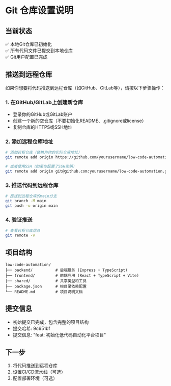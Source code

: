 # Git 仓库设置说明

## 当前状态
✅ 本地Git仓库已初始化  
✅ 所有代码文件已提交到本地仓库  
✅ Git用户配置已完成  

## 推送到远程仓库

如果你想要将代码推送到远程仓库（如GitHub、GitLab等），请按以下步骤操作：

### 1. 在GitHub/GitLab上创建新仓库
- 登录你的GitHub或GitLab账户
- 创建一个新的空仓库（不要初始化README、.gitignore或license）
- 复制仓库的HTTPS或SSH地址

### 2. 添加远程仓库地址
```bash
# 添加远程仓库（替换为你的实际仓库地址）
git remote add origin https://github.com/yourusername/low-code-automation.git

# 或者使用SSH（如果你配置了SSH密钥）
git remote add origin git@github.com:yourusername/low-code-automation.git
```

### 3. 推送代码到远程仓库
```bash
# 推送到远程仓库的main分支
git branch -M main
git push -u origin main
```

### 4. 验证推送
```bash
# 查看远程仓库信息
git remote -v
```

## 项目结构
```
low-code-automation/
├── backend/          # 后端服务 (Express + TypeScript)
├── frontend/         # 前端应用 (React + TypeScript + Vite)
├── shared/           # 共享类型和工具
├── package.json      # 根目录依赖配置
└── README.md         # 项目说明文档
```

## 提交信息
- 初始提交已完成，包含完整的项目结构
- 提交哈希: 9c651bf
- 提交信息: "feat: 初始化低代码自动化平台项目"

## 下一步
1. 将代码推送到远程仓库
2. 设置CI/CD流水线（可选）
3. 配置部署环境（可选）